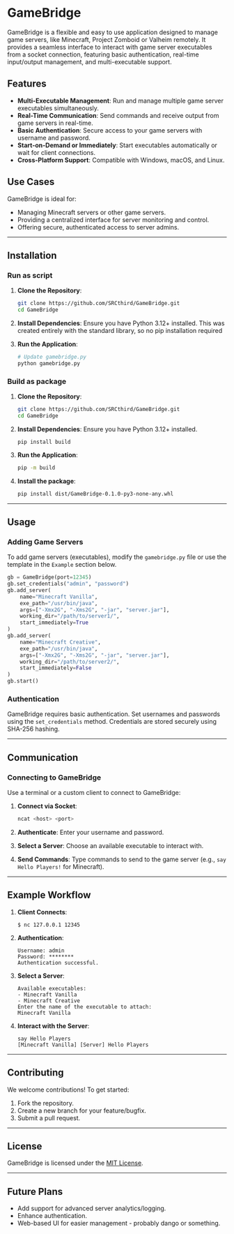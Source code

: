 # GameBridge
GameBridge is a flexible and easy to use application designed to manage game servers, like Minecraft, Project Zomboid or Valheim remotely. It provides a seamless interface to interact with game server executables from a socket connection, featuring basic authentication, real-time input/output management, and multi-executable support.

## Features

- **Multi-Executable Management**: Run and manage multiple game server executables simultaneously.
- **Real-Time Communication**: Send commands and receive output from game servers in real-time.
- **Basic Authentication**: Secure access to your game servers with username and password.
- **Start-on-Demand or Immediately**: Start executables automatically or wait for client connections.
- **Cross-Platform Support**: Compatible with Windows, macOS, and Linux.

## Use Cases

GameBridge is ideal for:
- Managing Minecraft servers or other game servers.
- Providing a centralized interface for server monitoring and control.
- Offering secure, authenticated access to server admins.

---

## Installation

### Run as script
1. **Clone the Repository**:
   ```bash
   git clone https://github.com/SRCthird/GameBridge.git
   cd GameBridge
   ```

2. **Install Dependencies**:
   Ensure you have Python 3.12+ installed. This was created entirely with the standard library, so no pip installation required

3. **Run the Application**:
   ```bash
   # Update gamebridge.py
   python gamebridge.py
   ```

### Build as package
1. **Clone the Repository**:
   ```bash
   git clone https://github.com/SRCthird/GameBridge.git
   cd GameBridge
   ```

2. **Install Dependencies**:
   Ensure you have Python 3.12+ installed.
   ```
   pip install build
   ```

3. **Run the Application**:
   ```bash
   pip -m build
   ```

4. **Install the package**:
   ```bash
   pip install dist/GameBridge-0.1.0-py3-none-any.whl
   ```

---

## Usage

### Adding Game Servers

To add game servers (executables), modify the `gamebridge.py` file or use the template in the `Example` section below.

```python
gb = GameBridge(port=12345)
gb.set_credentials("admin", "password")
gb.add_server(
    name="Minecraft Vanilla",
    exe_path="/usr/bin/java",
    args=["-Xmx2G", "-Xms2G", "-jar", "server.jar"],
    working_dir="/path/to/server1/",
    start_immediately=True
)
gb.add_server(
    name="Minecraft Creative",
    exe_path="/usr/bin/java",
    args=["-Xmx2G", "-Xms2G", "-jar", "server.jar"],
    working_dir="/path/to/server2/",
    start_immediately=False
)
gb.start()
```

### Authentication

GameBridge requires basic authentication. Set usernames and passwords using the `set_credentials` method. Credentials are stored securely using SHA-256 hashing.

---

## Communication

### Connecting to GameBridge
Use a terminal or a custom client to connect to GameBridge:

1. **Connect via Socket**:
   ```bash
   ncat <host> <port>
   ```

2. **Authenticate**:
   Enter your username and password.

3. **Select a Server**:
   Choose an available executable to interact with.

4. **Send Commands**:
   Type commands to send to the game server (e.g., `say Hello Players!` for Minecraft).

---

## Example Workflow

1. **Client Connects**:
   ```plaintext
   $ nc 127.0.0.1 12345
   ```
2. **Authentication**:
   ```plaintext
   Username: admin
   Password: ********
   Authentication successful.
   ```
3. **Select a Server**:
   ```plaintext
   Available executables:
   - Minecraft Vanilla 
   - Minecraft Creative
   Enter the name of the executable to attach:
   Minecraft Vanilla 
   ```
4. **Interact with the Server**:
   ```plaintext
   say Hello Players
   [Minecraft Vanilla] [Server] Hello Players
   ```

---

## Contributing

We welcome contributions! To get started:
1. Fork the repository.
2. Create a new branch for your feature/bugfix.
3. Submit a pull request.

---

## License

GameBridge is licensed under the [MIT License](LICENSE).

---

## Future Plans

- Add support for advanced server analytics/logging.
- Enhance authentication.
- Web-based UI for easier management - probably dango or something.
